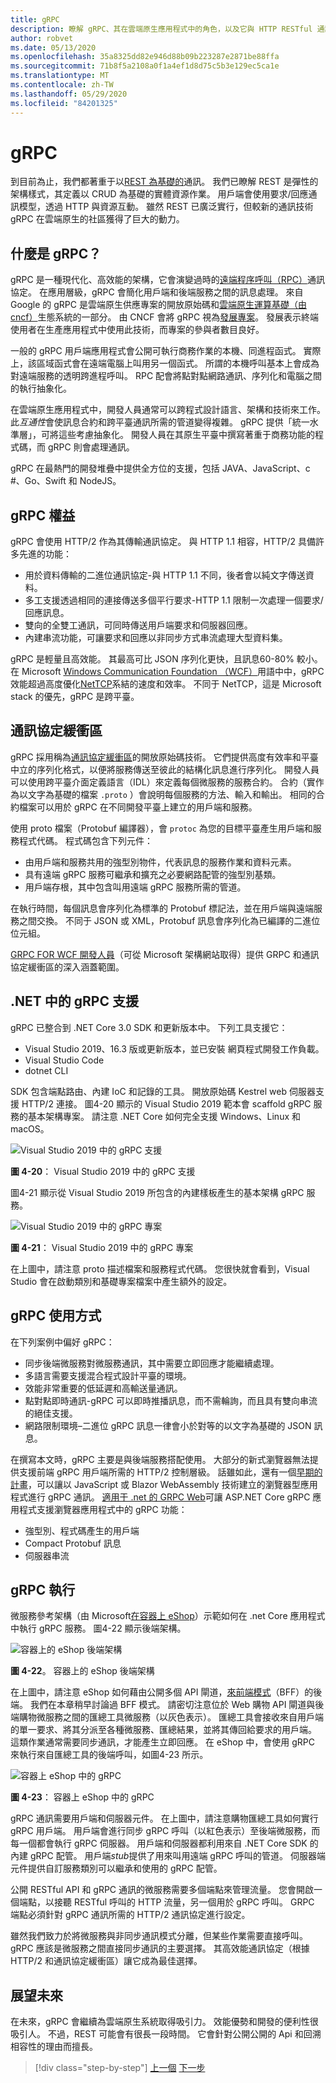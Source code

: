 ```yaml
---
title: gRPC
description: 瞭解 gRPC、其在雲端原生應用程式中的角色，以及它與 HTTP RESTful 通訊有何不同。
author: robvet
ms.date: 05/13/2020
ms.openlocfilehash: 35a8325dd82e946d88b09b223287e2871be88ffa
ms.sourcegitcommit: 71b8f5a2108a0f1a4ef1d8d75c5b3e129ec5ca1e
ms.translationtype: MT
ms.contentlocale: zh-TW
ms.lasthandoff: 05/29/2020
ms.locfileid: "84201325"
---
```

# <a name="grpc"></a>gRPC

到目前為止，我們都著重于以[REST 為基礎的](https://docs.microsoft.com/azure/architecture/best-practices/api-design)通訊。 我們已瞭解 REST 是彈性的架構樣式，其定義以 CRUD 為基礎的實體資源作業。 用戶端會使用要求/回應通訊模型，透過 HTTP 與資源互動。 雖然 REST 已廣泛實行，但較新的通訊技術 gRPC 在雲端原生的社區獲得了巨大的動力。

## <a name="what-is-grpc"></a>什麼是 gRPC？

gRPC 是一種現代化、高效能的架構，它會演變過時的[遠端程序呼叫（RPC）](https://en.wikipedia.org/wiki/Remote_procedure_call)通訊協定。 在應用層級，gRPC 會簡化用戶端和後端服務之間的訊息處理。 來自 Google 的 gRPC 是雲端原生供應專案的開放原始碼和[雲端原生運算基礎（由 cncf）](https://www.cncf.io/)生態系統的一部分。 由 CNCF 會將 gRPC 視為[發展專案](https://github.com/cncf/toc/blob/master/process/graduation_criteria.adoc)。 發展表示終端使用者在生產應用程式中使用此技術，而專案的參與者數目良好。

一般的 gRPC 用戶端應用程式會公開可執行商務作業的本機、同進程函式。 實際上，該區域函式會在遠端電腦上叫用另一個函式。 所謂的本機呼叫基本上會成為對遠端服務的透明跨進程呼叫。 RPC 配會將點對點網路通訊、序列化和電腦之間的執行抽象化。

在雲端原生應用程式中，開發人員通常可以跨程式設計語言、架構和技術來工作。 此*互通性*會使訊息合約和跨平臺通訊所需的管道變得複雜。  gRPC 提供「統一水準層」，可將這些考慮抽象化。 開發人員在其原生平臺中撰寫著重于商務功能的程式碼，而 gRPC 則會處理通訊。

gRPC 在最熱門的開發堆疊中提供全方位的支援，包括 JAVA、JavaScript、c #、Go、Swift 和 NodeJS。

## <a name="grpc-benefits"></a>gRPC 權益

gRPC 會使用 HTTP/2 作為其傳輸通訊協定。 與 HTTP 1.1 相容，HTTP/2 具備許多先進的功能：

- 用於資料傳輸的二進位通訊協定-與 HTTP 1.1 不同，後者會以純文字傳送資料。
- 多工支援透過相同的連接傳送多個平行要求-HTTP 1.1 限制一次處理一個要求/回應訊息。
- 雙向的全雙工通訊，可同時傳送用戶端要求和伺服器回應。
- 內建串流功能，可讓要求和回應以非同步方式串流處理大型資料集。

gRPC 是輕量且高效能。 其最高可比 JSON 序列化更快，且訊息60-80% 較小。 在 Microsoft [Windows Communication Foundation （WCF）](https://docs.microsoft.com/dotnet/framework/wcf/whats-wcf)用語中中，gRPC 效能超過高度優化[NetTCP](https://docs.microsoft.com/dotnet/api/system.servicemodel.nettcpbinding?view=netframework-4.8)系結的速度和效率。 不同于 NetTCP，這是 Microsoft stack 的優先，gRPC 是跨平臺。

## <a name="protocol-buffers"></a>通訊協定緩衝區

gRPC 採用稱為[通訊協定緩衝區](https://developers.google.com/protocol-buffers/docs/overview)的開放原始碼技術。 它們提供高度有效率和平臺中立的序列化格式，以便將服務傳送至彼此的結構化訊息進行序列化。 開發人員可以使用跨平臺介面定義語言（IDL）來定義每個微服務的服務合約。 合約（實作為以文字為基礎的檔案 `.proto` ）會說明每個服務的方法、輸入和輸出。 相同的合約檔案可以用於 gRPC 在不同開發平臺上建立的用戶端和服務。

使用 proto 檔案（Protobuf 編譯器），會 `protoc` 為您的目標平臺產生用戶端和服務程式代碼。 程式碼包含下列元件：

- 由用戶端和服務共用的強型別物件，代表訊息的服務作業和資料元素。
- 具有遠端 gRPC 服務可繼承和擴充之必要網路配管的強型別基類。
- 用戶端存根，其中包含叫用遠端 gRPC 服務所需的管道。

在執行時間，每個訊息會序列化為標準的 Protobuf 標記法，並在用戶端與遠端服務之間交換。 不同于 JSON 或 XML，Protobuf 訊息會序列化為已編譯的二進位位元組。

[GRPC FOR WCF 開發人員](https://docs.microsoft.com/dotnet/architecture/grpc-for-wcf-developers/)（可從 Microsoft 架構網站取得）提供 GRPC 和通訊協定緩衝區的深入涵蓋範圍。

## <a name="grpc-support-in-net"></a>.NET 中的 gRPC 支援

gRPC 已整合到 .NET Core 3.0 SDK 和更新版本中。 下列工具支援它：

- Visual Studio 2019、16.3 版或更新版本，並已安裝 網頁程式開發工作負載。
- Visual Studio Code
- dotnet CLI

SDK 包含端點路由、內建 IoC 和記錄的工具。 開放原始碼 Kestrel web 伺服器支援 HTTP/2 連接。 圖4-20 顯示的 Visual Studio 2019 範本會 scaffold gRPC 服務的基本架構專案。 請注意 .NET Core 如何完全支援 Windows、Linux 和 macOS。

![Visual Studio 2019 中的 gRPC 支援](./media/visual-studio-2019-grpc-template.png)

**圖 4-20**： Visual Studio 2019 中的 gRPC 支援
  
圖4-21 顯示從 Visual Studio 2019 所包含的內建樣板產生的基本架構 gRPC 服務。  

![Visual Studio 2019 中的 gRPC 專案](./media/grpc-project.png  )

**圖 4-21**： Visual Studio 2019 中的 gRPC 專案

在上圖中，請注意 proto 描述檔案和服務程式代碼。 您很快就會看到，Visual Studio 會在啟動類別和基礎專案檔案中產生額外的設定。

## <a name="grpc-usage"></a>gRPC 使用方式

在下列案例中偏好 gRPC：

- 同步後端微服務對微服務通訊，其中需要立即回應才能繼續處理。
- 多語言需要支援混合程式設計平臺的環境。
- 效能非常重要的低延遲和高輸送量通訊。
- 點對點即時通訊-gRPC 可以即時推播訊息，而不需輪詢，而且具有雙向串流的絕佳支援。
- 網路限制環境–二進位 gRPC 訊息一律會小於對等的以文字為基礎的 JSON 訊息。

在撰寫本文時，gRPC 主要是與後端服務搭配使用。 大部分的新式瀏覽器無法提供支援前端 gRPC 用戶端所需的 HTTP/2 控制層級。 話雖如此，還有一個[早期的計畫](https://devblogs.microsoft.com/aspnet/grpc-web-experiment/)，可以讓以 JavaScript 或 Blazor WebAssembly 技術建立的瀏覽器型應用程式進行 gRPC 通訊。 [適用于 .net 的 GRPC Web](https://github.com/grpc/grpc/blob/master/doc/PROTOCOL-WEB.md)可讓 ASP.NET Core gRPC 應用程式支援瀏覽器應用程式中的 gRPC 功能：

- 強型別、程式碼產生的用戶端
- Compact Protobuf 訊息
- 伺服器串流

## <a name="grpc-implementation"></a>gRPC 執行

微服務參考架構（由 Microsoft[在容器上 eShop](https://github.com/dotnet-architecture/eShopOnContainers)）示範如何在 .net Core 應用程式中執行 gRPC 服務。 圖4-22 顯示後端架構。

![容器上的 eShop 後端架構](./media/eshop-with-aggregators.png)

**圖 4-22**。 容器上的 eShop 後端架構

在上圖中，請注意 eShop 如何藉由公開多個 API 閘道，[來前端模式](https://docs.microsoft.com/azure/architecture/patterns/backends-for-frontends)（BFF）的後端。 我們在本章稍早討論過 BFF 模式。 請密切注意位於 Web 購物 API 閘道與後端購物微服務之間的匯總工具微服務（以灰色表示）。 匯總工具會接收來自用戶端的單一要求、將其分派至各種微服務、匯總結果，並將其傳回給要求的用戶端。 這類作業通常需要同步通訊，才能產生立即回應。 在 eShop 中，會使用 gRPC 來執行來自匯總工具的後端呼叫，如圖4-23 所示。

![容器上 eShop 中的 gRPC](./media/grpc-implementation.png)

**圖 4-23**： 容器上 eShop 中的 gRPC

gRPC 通訊需要用戶端和伺服器元件。 在上圖中，請注意購物匯總工具如何實行 gRPC 用戶端。 用戶端會進行同步 gRPC 呼叫（以紅色表示）至後端微服務，而每一個都會執行 gRPC 伺服器。 用戶端和伺服器都利用來自 .NET Core SDK 的內建 gRPC 配管。 用戶端*stub*提供了用來叫用遠端 gRPC 呼叫的管道。 伺服器端元件提供自訂服務類別可以繼承和使用的 gRPC 配管。

公開 RESTful API 和 gRPC 通訊的微服務需要多個端點來管理流量。 您會開啟一個端點，以接聽 RESTful 呼叫的 HTTP 流量，另一個用於 gRPC 呼叫。 GRPC 端點必須針對 gRPC 通訊所需的 HTTP/2 通訊協定進行設定。

雖然我們致力於將微服務與非同步通訊模式分離，但某些作業需要直接呼叫。 gRPC 應該是微服務之間直接同步通訊的主要選擇。 其高效能通訊協定（根據 HTTP/2 和通訊協定緩衝區）讓它成為最佳選擇。

## <a name="looking-ahead"></a>展望未來

在未來，gRPC 會繼續為雲端原生系統取得吸引力。 效能優勢和開發的便利性很吸引人。 不過，REST 可能會有很長一段時間。 它會針對公開公開的 Api 和回溯相容性的理由而擅長。

>[!div class="step-by-step"]
>[上一個](service-to-service-communication.md) 
>[下一步](service-mesh-communication-infrastructure.md)
